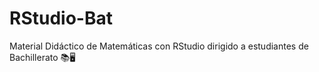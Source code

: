 # RStudio-Bat
Material Didáctico de Matemáticas con RStudio dirigido a estudiantes de Bachillerato 📚🖥️ 
